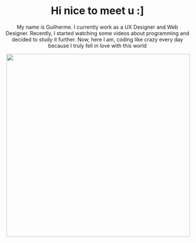 <h1 align="center">Hi nice to meet u :]</h1>
<p align="center">My name is Guilherme. I currently work as a UX Designer and Web Designer. Recently, I started watching some videos about programming and decided to study it further. Now, here I am, coding like crazy every day because I truly fell in love with this world</p>
  <img align="right" src="https://i.imgur.com/leZOdBP.gif" width="500">
            <link rel="stylesheet" type='text/css' href="https://cdn.jsdelivr.net/gh/devicons/devicon@latest/devicon.min.css" />
          
